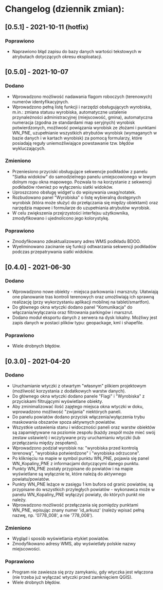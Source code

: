 # Changelog (dziennik zmian):

## [0.5.1] - 2021-10-11 (hotfix)
### Poprawiono
- Naprawiono błąd zapisu do bazy danych wartości tekstowych w atrybutach dotyczących okresu eksploatacji.

## [0.5.0] - 2021-10-07
### Dodano
- Wprowadzono możliwość nadawania flagom roboczych (terenowych) numerów identyfikacyjnych.
- Wprowadzono pełną listę funkcji i narzędzi obsługujących wyrobiska, m.in.: zmiana statusu wyrobiska, automatyczne ustalenie przynależności administracyjnej (miejscowość, gmina), automatyczna numeracja (zgodna ze standardami map seryjnych) wyrobisk potwierdzonych, możliwość powiązania wyrobisk ze złożami i punktami WN_PNE, uzupełnianie wszystkich atrybutów wyrobisk (wymaganych w bazie danych i w kartach wyrobisk) za pomocą formularzy, które posiadają reguły uniemożliwiające powstawanie tzw. błędów wykluczających.

### Zmieniono
- Przeniesiono przyciski obsługujące sekwencje podkładów z panelu "Siatka widoków" do samodzielnego panelu umiejscowionego w lewym dolnym rogu okna mapowego. Pozwala to na korzystanie z sekwencji podkładów również po wyłączeniu siatki widoków.
- Uproszczono obsługę widget'u do wpisywania uwag/notatek.
- Rozbudowano panel "Wyrobiska" o listę wybieralną dostępnych wyrobisk (która może służyć do przełączania się między obiektami) oraz narzędzia mapowe i formularze do uzupełniania atrybutów wyrobisk.
- W celu zwiększenia przejrzystości interfejsu użytkownika, zmodyfikowano i ujednolicono jego kolorystykę.

### Poprawiono
- Zmodyfikowano zdeaktualizowany adres WMS podkładu BDOO.
- Wyeliminowano zacinanie się funkcji odtwarzania sekwencji podkładów podczas przepatrywania siatki widoków.

## [0.4.0] - 2021-06-30
### Dodano
- Wprowadzono nowe obiekty - miejsca parkowania i marszruty. Ułatwiają one planowanie tras kontroli terenowych oraz umożliwiają ich sprawną realizację (przy wykorzystaniu aplikacji mobilnej na tablet/smartfon).
- Do głównego okna wtyczki dodano panel "Komunikacja" do włączania/wyłączania oraz filtrowania parkingów i marszrut.
- Dodano moduł eksportu danych z serwera na dysk lokalny. Możliwy jest zapis danych w postaci plików typu: geopackage, kml i shapefile.

### Poprawiono
- Wiele drobnych błędów.

## [0.3.0] - 2021-04-20
### Dodano
- Uruchamianie wtyczki z otwartym "własnym" plikiem projektowym (możliwość korzystania z dodatkowych warstw danych).
- Do głównego okna wtyczki dodano panele "Flagi" i "Wyrobiska" z przyciskami filtrującymi wyświetlane obiekty.
- Aby zminimalizować ilość zajętego miejsca okna wtyczki w doku, wprowadzono możliwość "zwijania" niektórych paneli.
- Do panelu powiatów dodano przycisk włączenia/wyłączenia trybu maskowania obszarów spoza aktywnych powiatów.
- Wszystkie ustawienia stanu i widoczności paneli oraz warstw obiektów są zapamiętywane na poziomie zespołu (każdy zespół może mieć swój zestaw ustawień) i wczytywane przy uruchamianiu wtyczki (lub przełączaniu między zespołami).
- Wprowadzono podział wyrobisk na: "wyrobiska przed kontrolą terenową", "wyrobiska potwierdzone" i "wyrobiska odrzucone".
- Po kliknięciu na mapie w symbol punktu WN_PNE, pojawia się panel WN_Kopaliny_PNE z informacjami dotyczącymi danego punktu.
- Punkty WN_PNE zostały przypisane do powiatów i na mapie wyświetlane są wyłącznie te, które należą do aktywnego powiatu/powiatów.
- Punkty WN_PNE leżące w zasięgu 1 km bufora od granic powiatów, są przypisane do wszystkich przyległych powiatów - wykonawca może w panelu WN_Kopaliny_PNE wyłączyć powiaty, do których punkt nie należy.
- Wprowadzono możliwość przełączania się pomiędzy punktami WN_PNE, wpisując znany numer 'id_arkusz' (należy wpisać pełną nazwę, np. '0778_008', a nie '778_008').

### Zmieniono
- Wygląd i sposób wyświetlania etykiet powiatów.
- Zmodyfikowano adresy WMS, aby wyświetlały polskie nazwy miejscowości.

### Poprawiono
- Program nie zawiesza się przy zamykaniu, gdy wtyczka jest włączona (nie trzeba już wyłączać wtyczki przed zamknięciem QGIS).
- Wiele drobnych błędów.
